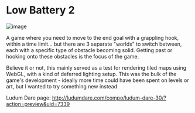# Low Battery 2

![image](http://ludumdare.com/compo/wp-content/compo2//375043/7339-shot0.png-eq-900-500.jpg)

A game where you need to move to the end goal with a grappling hook, within a time limit... but there are 3 separate "worlds" to switch between, each with a specific type of obstacle becoming solid. Getting past or hooking onto these obstacles is the focus of the game.

Believe it or not, this mainly served as a test for rendering tiled maps using WebGL, with a kind of deferred lighting setup. This was the bulk of the game's development - ideally more time could have been spent on levels or art, but I wanted to try something new instead.

Ludum Dare page:
http://ludumdare.com/compo/ludum-dare-30/?action=preview&uid=7339